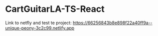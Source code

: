 # CartGuitarLA-TS-React

Link to netfly and test te project:
https://66256843b8e898f22a40ff9a--unique-peony-3c2c99.netlify.app
